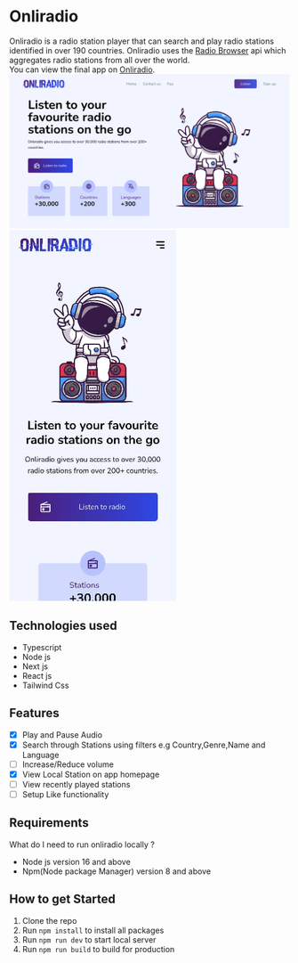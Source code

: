 # Onliradio

Onliradio is a radio station player that can search and play radio stations identified in over 190 countries. Onliradio uses the [Radio Browser](https://www.radio-browser.info/) api which aggregates radio stations from all over the world.<br>
You can view the final app on [Onliradio](https://onliradio.vercel.app/).
![Onliradio homepage](./showcaseImages/onliradiodisplay.png)
<img src="./showcaseImages/onliradioMobile.jpg" alt="Onliradio Mobile" />

## Technologies used

- Typescript
- Node js
- Next js
- React js
- Tailwind Css

## Features

- [x] Play and Pause Audio
- [x] Search through Stations using filters e.g Country,Genre,Name and Language
- [ ] Increase/Reduce volume
- [x] View Local Station on app homepage
- [ ] View recently played stations
- [ ] Setup Like functionality

## Requirements

What do I need to run onliradio locally ?

- Node js version 16 and above
- Npm(Node package Manager) version 8 and above

## How to get Started

1. Clone the repo
2. Run `npm install` to install all packages
3. Run `npm run dev` to start local server
4. Run `npm run build` to build for production
